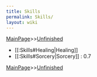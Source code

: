 ```yaml
---
title: Skills
permalink: Skills/
layout: wiki
---
```


[MainPage](/keeperrl_wiki/ "wikilink")>>[Unfinished](/keeperrl_wiki/Unfinished "wikilink")



- [[:Skills#Healing|Healing]]
- [[:Skills#Sorcery|Sorcery]] : 0.7

[MainPage](/keeperrl_wiki/ "wikilink")>>[Unfinished](/keeperrl_wiki/Unfinished "wikilink")

